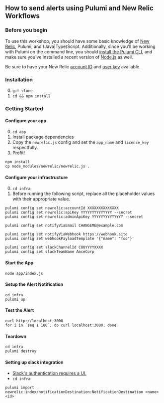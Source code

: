 
## How to send alerts using Pulumi and New Relic Workflows

### Before you begin
To use this workshop, you should have some basic knowledge of [New Relic](https://newrelic.com), Pulumi, and (Java|Type)Script. Additionally, since you'll be working with Pulumi on the command line, you should [install the Pulumi CLI](https://www.pulumi.com/docs/get-started/install/), and make sure you've installed a recent version of [Node.js](https://nodejs.org/en/) as well.

Be sure to have your New Relic [account ID](https://docs.newrelic.com/docs/accounts/accounts-billing/account-structure/account-id/) and [user key](https://docs.newrelic.com/docs/apis/intro-apis/new-relic-api-keys/) available.


### Installation
0. `git clone`
1. `cd && npm install`

### Getting Started

#### Configure your app
0. `cd app`
1. Install package dependencies
2. Copy the `newrelic.js` config and set the `app_name` and `license_key` respectfully.
3. Profit!

```
npm install
cp node_modules/newrelic/newrelic.js .
```

#### Configure your infrastructure

0. `cd infra`
1. Before running the following script, replace all the placeholder values with their appropriate value.

```
pulumi config set newrelic:accountId XXXXXXXXXXXXXX
pulumi config set newrelic:apiKey YYYYYYYYYYYYYY --secret
pulumi config set newrelic:adminApiKey YYYYYYYYYYYYYY --secret

pulumi config set notifyViaEmail CHANGEME@example.com

pulumi config set notifyViaWebhook https://webhook.site
pulumi config set webhookPayloadTemplate '{"name": "foo"}'

pulumi config set slackChannelId C00YYYYXXXX
pulumi config set slackTeamName AmceCorp
```

#### Start the App
```
node app/index.js
```

#### Setup the Alert Notification
```
cd infra
pulumi up
```

#### Test the Alert
```
curl http://localhost:3000
for i in `seq 1 100`; do curl localhost:3000; done
```

#### Teardown
```
cd infra
pulumi destroy
```


#### Setting up slack integration
* [Slack's authentication requires a UI.](https://docs.newrelic.com/docs/alerts-applied-intelligence/notifications/notification-integrations/#slack)
* `cd infra`

```
pulumi import newrelic:index/notificationDestination:NotificationDestination <name> <id> 
```